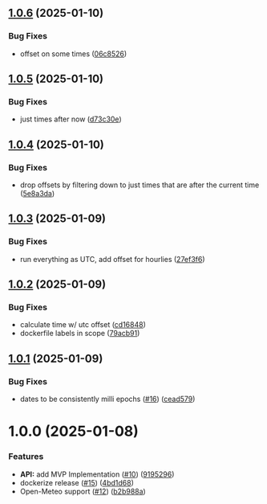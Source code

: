 ## [1.0.6](https://github.com/LibreWeather/libre-weather-api/compare/v1.0.5...v1.0.6) (2025-01-10)


### Bug Fixes

* offset on some times ([06c8526](https://github.com/LibreWeather/libre-weather-api/commit/06c852682050574128f50d948616426e138b0adc))

## [1.0.5](https://github.com/LibreWeather/libre-weather-api/compare/v1.0.4...v1.0.5) (2025-01-10)


### Bug Fixes

* just times after now ([d73c30e](https://github.com/LibreWeather/libre-weather-api/commit/d73c30e7ec9b72df3eee0bde60d7d4a46551ddcc))

## [1.0.4](https://github.com/LibreWeather/libre-weather-api/compare/v1.0.3...v1.0.4) (2025-01-10)


### Bug Fixes

* drop offsets by filtering down to just times that are after the current time ([5e8a3da](https://github.com/LibreWeather/libre-weather-api/commit/5e8a3da36b052227a74151f0e742203f06ddca48))

## [1.0.3](https://github.com/LibreWeather/libre-weather-api/compare/v1.0.2...v1.0.3) (2025-01-09)


### Bug Fixes

* run everything as UTC, add offset for hourlies ([27ef3f6](https://github.com/LibreWeather/libre-weather-api/commit/27ef3f64aba49bc5c88f4512f57fc45dc66c5e70))

## [1.0.2](https://github.com/LibreWeather/libre-weather-api/compare/v1.0.1...v1.0.2) (2025-01-09)


### Bug Fixes

* calculate time w/ utc offset ([cd16848](https://github.com/LibreWeather/libre-weather-api/commit/cd16848acbff54381f436fb558505dee4595c7e9))
* dockerfile labels in scope ([79acb91](https://github.com/LibreWeather/libre-weather-api/commit/79acb913cd5e83bd2b69e8793fb64e4b99cf64c8))

## [1.0.1](https://github.com/LibreWeather/libre-weather-api/compare/v1.0.0...v1.0.1) (2025-01-09)


### Bug Fixes

* dates to be consistently milli epochs ([#16](https://github.com/LibreWeather/libre-weather-api/issues/16)) ([cead579](https://github.com/LibreWeather/libre-weather-api/commit/cead5791693b43c77051dec3dbd57c965605697a))

# 1.0.0 (2025-01-08)


### Features

* **API:** add MVP Implementation ([#10](https://github.com/LibreWeather/libre-weather-api/issues/10)) ([9195296](https://github.com/LibreWeather/libre-weather-api/commit/919529698f16d651f27e52fb62a2ab6ffe36bb33))
* dockerize release ([#15](https://github.com/LibreWeather/libre-weather-api/issues/15)) ([4bd1d68](https://github.com/LibreWeather/libre-weather-api/commit/4bd1d68869fc0742ec81b4d2a67dc04e16aad37a))
* Open-Meteo support ([#12](https://github.com/LibreWeather/libre-weather-api/issues/12)) ([b2b988a](https://github.com/LibreWeather/libre-weather-api/commit/b2b988a7b7902ff656dd1e442db068193a7b2825))

